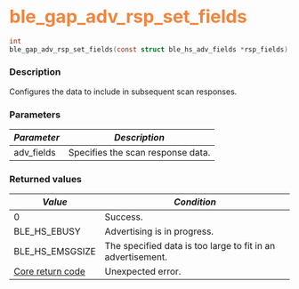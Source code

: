 ## <font color="#F2853F" style="font-size:24pt">ble\_gap\_adv\_rsp\_set\_fields</font>

```c
int
ble_gap_adv_rsp_set_fields(const struct ble_hs_adv_fields *rsp_fields)
```

### Description

Configures the data to include in subsequent scan responses.

### Parameters

| *Parameter* | *Description* |
|-------------|---------------|
| adv\_fields | Specifies the scan response data. |

### Returned values

| *Value* | *Condition* |
|---------|-------------|
| 0 | Success. |
| BLE\_HS\_EBUSY | Advertising is in progress. |
| BLE\_HS\_EMSGSIZE | The specified data is too large to fit in an advertisement. |
| [Core return code](../../ble_hs_return_codes/#return-codes-core) | Unexpected error. |
